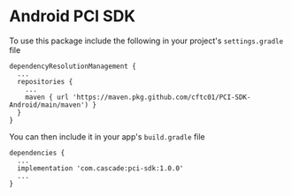 # Android PCI SDK

To use this package include the following in your project's `settings.gradle` file

```
dependencyResolutionManagement {
  ...
  repositories {
    ...
    maven { url 'https://maven.pkg.github.com/cftc01/PCI-SDK-Android/main/maven') }
  }
}
```

You can then include it in your app's `build.gradle` file

```
dependencies {
  ...
  implementation 'com.cascade:pci-sdk:1.0.0'
  ...
}
```

